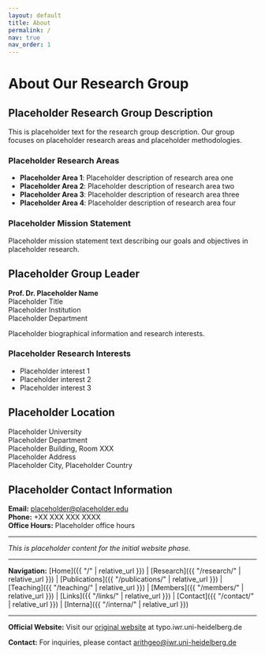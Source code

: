 ```yaml
---
layout: default
title: About
permalink: /
nav: true
nav_order: 1
---
```


# About Our Research Group

## Placeholder Research Group Description

This is placeholder text for the research group description. Our group focuses on placeholder research areas and placeholder methodologies.

### Placeholder Research Areas

- **Placeholder Area 1**: Placeholder description of research area one
- **Placeholder Area 2**: Placeholder description of research area two  
- **Placeholder Area 3**: Placeholder description of research area three
- **Placeholder Area 4**: Placeholder description of research area four

### Placeholder Mission Statement

Placeholder mission statement text describing our goals and objectives in placeholder research.

## Placeholder Group Leader

**Prof. Dr. Placeholder Name**  
Placeholder Title  
Placeholder Institution  
Placeholder Department  

Placeholder biographical information and research interests.

### Placeholder Research Interests

- Placeholder interest 1
- Placeholder interest 2
- Placeholder interest 3

## Placeholder Location

Placeholder University  
Placeholder Department  
Placeholder Building, Room XXX  
Placeholder Address  
Placeholder City, Placeholder Country

## Placeholder Contact Information

**Email:** placeholder@placeholder.edu  
**Phone:** +XX XXX XXX XXXX  
**Office Hours:** Placeholder office hours

---

*This is placeholder content for the initial website phase.*

---

**Navigation:** [Home]({{ "/" | relative_url }}) | [Research]({{ "/research/" | relative_url }}) | [Publications]({{ "/publications/" | relative_url }}) | [Teaching]({{ "/teaching/" | relative_url }}) | [Members]({{ "/members/" | relative_url }}) | [Links]({{ "/links/" | relative_url }}) | [Contact]({{ "/contact/" | relative_url }}) | [Interna]({{ "/interna/" | relative_url }})

---

**Official Website:** Visit our [original website](https://typo.iwr.uni-heidelberg.de/groups/arith-geom/) at typo.iwr.uni-heidelberg.de

**Contact:** For inquiries, please contact [arithgeo@iwr.uni-heidelberg.de](mailto:arithgeo@iwr.uni-heidelberg.de) 